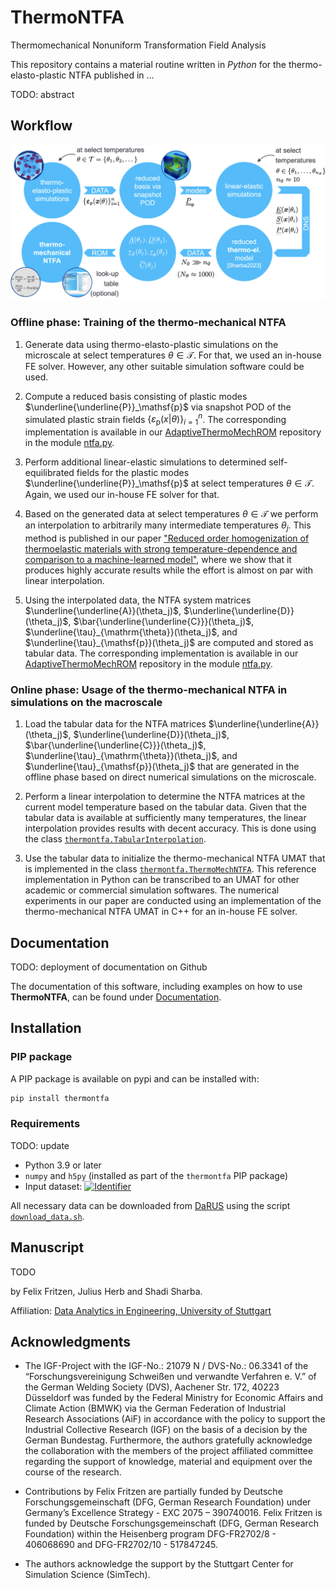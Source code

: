 # ThermoNTFA
Thermomechanical Nonuniform Transformation Field Analysis

<!-- The badges we want to display
[![pages-build-deployment](https://github.com/Systems-Theory-in-Systems-Biology/EPI/actions/workflows/pages/pages-build-deployment/badge.svg)](https://github.com/Systems-Theory-in-Systems-Biology/EPI/actions/workflows/pages/pages-build-deployment)
[![Build & Publish Documentation](https://github.com/Systems-Theory-in-Systems-Biology/EPI/actions/workflows/sphinx.yml/badge.svg)](https://github.com/Systems-Theory-in-Systems-Biology/EPI/actions/workflows/sphinx.yml)
[![Publish to PyPI](https://github.com/Systems-Theory-in-Systems-Biology/EPI/actions/workflows/publish.yml/badge.svg)](https://github.com/Systems-Theory-in-Systems-Biology/EPI/actions/workflows/publish.yml)
[![pytest](https://img.shields.io/github/actions/workflow/status/Systems-Theory-in-Systems-Biology/EPI/ci.yml?label=pytest&logo=pytest)](https://github.com/Systems-Theory-in-Systems-Biology/EPI/actions/workflows/ci.yml)

[![flake8](https://img.shields.io/badge/flake8-checked-blue.svg)](https://flake8.pycqa.org/)
[![black](https://img.shields.io/badge/code%20style-black-000000.svg)](https://github.com/psf/black)
[![License: MIT](https://img.shields.io/badge/License-MIT-yellow.svg)](./LICENSE.md)
[![Python](https://img.shields.io/badge/python-3.10-purple.svg)](https://www.python.org/)
![PyPI](https://img.shields.io/pypi/v/thermontfa)
 -->

This repository contains a material routine written in *Python* for the thermo-elasto-plastic NTFA published in ...

TODO: abstract

## Workflow

![thermoNTFA](https://github.com/DataAnalyticsEngineering/ThermoNTFA/blob/main/docs/images/ntfa_workflow.jpg?raw=True "workflow")

### Offline phase: Training of the thermo-mechanical NTFA

1. Generate data using thermo-elasto-plastic simulations on the microscale at select temperatures $\theta \in \mathcal{T}$.
For that, we used an in-house FE solver. However, any other suitable simulation software could be used.

2. Compute a reduced basis consisting of plastic modes $\underline{\underline{P}}_\mathsf{p}$ via snapshot POD of the simulated plastic strain fields $\{\varepsilon_\mathsf{p}(x | \theta)\}^n_{i=1}$.
The corresponding implementation is available in our [AdaptiveThermoMechROM](https://github.com/DataAnalyticsEngineering/AdaptiveThermoMechROM) repository in the module [ntfa.py](https://github.com/DataAnalyticsEngineering/AdaptiveThermoMechROM/blob/ntfa/ntfa.py).

3. Perform additional linear-elastic simulations to determined self-equilibrated fields for the plastic modes $\underline{\underline{P}}_\mathsf{p}$ at select temperatures $\theta \in \mathcal{T}$.
Again, we used our in-house FE solver for that.

4. Based on the generated data at select temperatures $\theta \in \mathcal{T}$ we perform an interpolation to arbitrarily many intermediate temperatures $\theta_j$.
This method is published in our paper ["Reduced order homogenization of thermoelastic materials with strong temperature-dependence and comparison to a machine-learned model"](https://doi.org/10.1007/s00419-023-02411-6), where we show that it produces highly accurate results while the effort is almost on par with linear interpolation.

5. Using the interpolated data, the NTFA system matrices $\underline{\underline{A}}(\theta_j)$, $\underline{\underline{D}}(\theta_j)$, $\bar{\underline{\underline{C}}}(\theta_j)$, $\underline{\tau}_{\mathrm{\theta}}(\theta_j)$, and $\underline{\tau}_{\mathsf{p}}(\theta_j)$ are computed and stored as tabular data.
The corresponding implementation is available in our [AdaptiveThermoMechROM](https://github.com/DataAnalyticsEngineering/AdaptiveThermoMechROM) repository in the module [ntfa.py](https://github.com/DataAnalyticsEngineering/AdaptiveThermoMechROM/blob/ntfa/ntfa.py).

### Online phase: Usage of the thermo-mechanical NTFA in simulations on the macroscale

1. Load the tabular data for the NTFA matrices $\underline{\underline{A}}(\theta_j)$, $\underline{\underline{D}}(\theta_j)$, $\bar{\underline{\underline{C}}}(\theta_j)$, $\underline{\tau}_{\mathrm{\theta}}(\theta_j)$, and $\underline{\tau}_{\mathsf{p}}(\theta_j)$ that are generated in the offline phase based on direct numerical simulations on the microscale.

2. Perform a linear interpolation to determine the NTFA matrices at the current model temperature based on the tabular data.
Given that the tabular data is available at sufficiently many temperatures, the linear interpolation provides results with decent accuracy.
This is done using the class [`thermontfa.TabularInterpolation`](https://github.com/DataAnalyticsEngineering/ThermoNTFA/blob/main/thermontfa/tabular_interpolation.py).

3. Use the tabular data to initialize the thermo-mechanical NTFA UMAT that is implemented in the class [`thermontfa.ThermoMechNTFA`](https://github.com/DataAnalyticsEngineering/ThermoNTFA/blob/main/thermontfa/thermoNTFA.py).
This reference implementation in Python can be transcribed to an UMAT for other academic or commercial simulation softwares.
The numerical experiments in our paper are conducted using an implementation of the thermo-mechanical NTFA UMAT in C++ for an in-house FE solver.

## Documentation

TODO: deployment of documentation on Github

The documentation of this software, including examples on how to use **ThermoNTFA**, can be found under [Documentation](https://DataAnalyticsEngineering.github.io/ThermoNTFA/).

## Installation

### PIP package

A PIP package is available on pypi and can be installed with:

```bash
pip install thermontfa
```

### Requirements

TODO: update

- Python 3.9 or later
- `numpy` and `h5py` (installed as part of the `thermontfa` PIP package)
- Input
  dataset: [![Identifier](https://img.shields.io/badge/doi-10.18419%2Fdarus--2822-d45815.svg)](https://doi.org/10.18419/darus-2822)

All necessary data can be downloaded from [DaRUS](https://darus.uni-stuttgart.de/) using the script [`download_data.sh`](download_data.sh).

## Manuscript

TODO

by Felix Fritzen, Julius Herb and Shadi Sharba.

Affiliation: [Data Analytics in Engineering, University of Stuttgart](http://www.mib.uni-stuttgart.de/dae)

## Acknowledgments

- The IGF-Project with the IGF-No.: 21079 N / DVS-No.: 06.3341 of the “Forschungsvereinigung Schweißen und verwandte Verfahren e.
  V.” of the German Welding Society (DVS), Aachener Str. 172, 40223 Düsseldorf was funded by the Federal Ministry for Economic
  Affairs and Climate Action (BMWK) via the German Federation of Industrial Research Associations (AiF) in accordance with the
  policy to support the Industrial Collective Research (IGF) on the basis of a decision by the German Bundestag. Furthermore, the
  authors gratefully acknowledge the collaboration with the members of the project affiliated committee regarding the support of
  knowledge, material and equipment over the course of the research.

- Contributions by Felix Fritzen are partially funded by Deutsche Forschungsgemeinschaft (DFG, German Research Foundation) under
  Germany’s Excellence Strategy - EXC 2075 – 390740016. Felix Fritzen is funded by Deutsche Forschungsgemeinschaft (DFG, German
  Research Foundation) within the Heisenberg program DFG-FR2702/8 - 406068690 and DFG-FR2702/10 - 517847245.

- The authors acknowledge the support by the Stuttgart Center for Simulation Science (SimTech).
